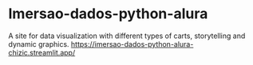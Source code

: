 # Imersao-dados-python-alura
A site for data visualization with different types of carts, storytelling and dynamic graphics.
  https://imersao-dados-python-alura-chizic.streamlit.app/
